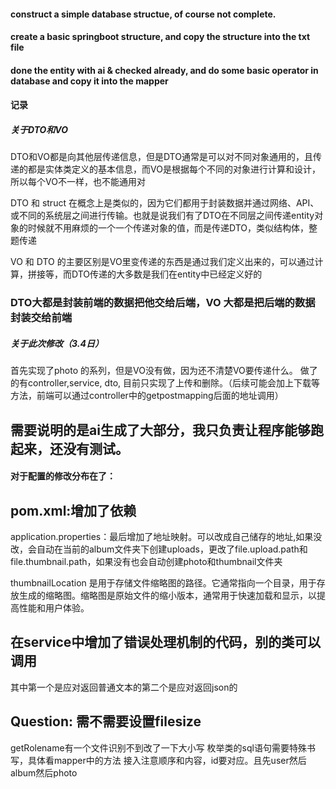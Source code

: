#### construct a simple database structue, of course not complete.
#### create a basic springboot structure, and copy the structure into the txt file
#### done the entity with ai & checked already, and do some basic operator in database and copy it into the mapper

#### 记录
##### 关于DTO和VO
DTO和VO都是向其他层传递信息，但是DTO通常是可以对不同对象通用的，且传递的都是实体类定义的基本信息，而VO是根据每个不同的对象进行计算和设计，所以每个VO不一样，也不能通用对

DTO 和 struct 在概念上是类似的，因为它们都用于封装数据并通过网络、API、或不同的系统层之间进行传输。也就是说我们有了DTO在不同层之间传递entity对象的时候就不用麻烦的一个一个传递对象的值，而是传递DTO，类似结构体，整题传递

VO 和 DTO 的主要区别是VO里变传递的东西是通过我们定义出来的，可以通过计算，拼接等，而DTO传递的大多数是我们在entity中已经定义好的

### **DTO大都是封装前端的数据把他交给后端，VO 大都是把后端的数据封装交给前端**
##### 关于此次修改（3.4日）
首先实现了photo 的系列，但是VO没有做，因为还不清楚VO要传递什么。 做了的有controller,service, dto, 目前只实现了上传和删除。（后续可能会加上下载等方法，前端可以通过controller中的getpostmapping后面的地址调用）
## 需要说明的是ai生成了大部分，我只负责让程序能够跑起来，还没有测试。
#### 对于配置的修改分布在了：

## pom.xml:增加了依赖

application.properties：最后增加了地址映射。可以改成自己储存的地址,如果没改，会自动在当前的album文件夹下创建uploads，更改了file.upload.path和file.thumbnail.path，如果没有也会自动创建photo和thumbnail文件夹

thumbnailLocation 是用于存储文件缩略图的路径。它通常指向一个目录，用于存放生成的缩略图。缩略图是原始文件的缩小版本，通常用于快速加载和显示，以提高性能和用户体验。

## 在service中增加了错误处理机制的代码，别的类可以调用
其中第一个是应对返回普通文本的第二个是应对返回json的

## Question: 需不需要设置filesize

getRolename有一个文件识别不到改了一下大小写
枚举类的sql语句需要特殊书写，具体看mapper中的方法
接入注意顺序和内容，id要对应。且先user然后album然后photo



